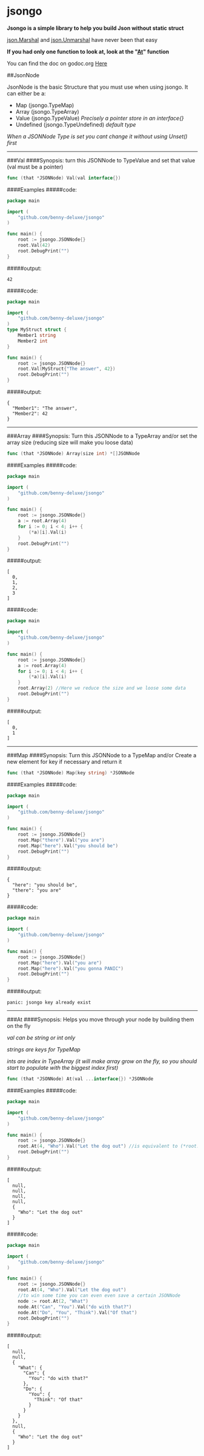 jsongo
======

**Jsongo is a simple library to help you build Json without static struct**

[json.Marshal](http://golang.org/pkg/encoding/json/#Marshal) and [json.Unmarshal](http://golang.org/pkg/encoding/json/#Unmarshal) have never been that easy

**If you had only one function to look at, look at the "[At](#at)" function**

You can find the doc on godoc.org [Here](http://godoc.org/github.com/Benny-Deluxe/jsongo)


##JsonNode

JsonNode is the basic Structure that you must use when using jsongo. It can either be a:
- Map (jsongo.TypeMap)
- Array (jsongo.TypeArray)
- Value (jsongo.TypeValue) *Precisely a pointer store in an interface{}*
- Undefined (jsongo.TypeUndefined) *default type*

*When a JSONNode Type is set you cant change it without using Unset() first*
____
###Val
####Synopsis:
turn this JSONNode to TypeValue and set that value (val must be a pointer)
```go
func (that *JSONNode) Val(val interface{}) 
```

####Examples
#####code:
```go
package main

import (
    "github.com/benny-deluxe/jsongo"
)

func main() {
	root := jsongo.JSONNode{}
	root.Val(42)
	root.DebugPrint("")
}
```
#####output:
```
42
```
#####code:
```go
package main

import (
    "github.com/benny-deluxe/jsongo"
)
type MyStruct struct {
	Member1 string
	Member2 int
}

func main() {
	root := jsongo.JSONNode{}
	root.Val(MyStruct{"The answer", 42})
	root.DebugPrint("")
}
```
#####output:
```
{
  "Member1": "The answer",
  "Member2": 42
}
```
_____
###Array
####Synopsis:
 Turn this JSONNode to a TypeArray and/or set the array size (reducing size will make you loose data)
```go
func (that *JSONNode) Array(size int) *[]JSONNode
```

####Examples
#####code:
```go
package main

import (
    "github.com/benny-deluxe/jsongo"
)

func main() {
    root := jsongo.JSONNode{}
	a := root.Array(4)
    for i := 0; i < 4; i++ {
        (*a)[i].Val(i)
    }
	root.DebugPrint("")
}
```
#####output:
```
[
  0,
  1,
  2,
  3
]
```
#####code:
```go
package main

import (
    "github.com/benny-deluxe/jsongo"
)

func main() {
    root := jsongo.JSONNode{}
    a := root.Array(4)
    for i := 0; i < 4; i++ {
        (*a)[i].Val(i)
    }
    root.Array(2) //Here we reduce the size and we loose some data
	root.DebugPrint("")
}
```
#####output:
```
[
  0,
  1
]
```
____
###Map
####Synopsis:
Turn this JSONNode to a TypeMap and/or Create a new element for key if necessary and return it
```go
func (that *JSONNode) Map(key string) *JSONNode
```

####Examples
#####code:
```go
package main

import (
    "github.com/benny-deluxe/jsongo"
)

func main() {
    root := jsongo.JSONNode{}
    root.Map("there").Val("you are")
    root.Map("here").Val("you should be")
	root.DebugPrint("")
}
```
#####output:
```
{
  "here": "you should be",
  "there": "you are"
}
```
#####code:
```go
package main

import (
    "github.com/benny-deluxe/jsongo"
)

func main() {
    root := jsongo.JSONNode{}
    root.Map("here").Val("you are")
    root.Map("here").Val("you gonna PANIC")
	root.DebugPrint("")
}
```
#####output:
```
panic: jsongo key already exist
```
____
###At
####Synopsis:
Helps you move through your node by building them on the fly

*val can be string or int only*

*strings are keys for TypeMap*

*ints are index in TypeArray (it will make array grow on the fly, so you should start to populate with the biggest index first)*
```go
func (that *JSONNode) At(val ...interface{}) *JSONNode
```

####Examples
#####code:
```go
package main

import (
    "github.com/benny-deluxe/jsongo"
)

func main() {
    root := jsongo.JSONNode{}
    root.At(4, "Who").Val("Let the dog out") //is equivalent to (*root.Array(5))[4].Map("Who").Val("Let the dog out")
    root.DebugPrint("")
}
```
#####output:
```
[
  null,
  null,
  null,
  null,
  {
    "Who": "Let the dog out"
  }
]
```
#####code:
```go
package main

import (
    "github.com/benny-deluxe/jsongo"
)

func main() {
    root := jsongo.JSONNode{}
    root.At(4, "Who").Val("Let the dog out")
    //to win some time you can even even save a certain JSONNode
	node := root.At(2, "What")
	node.At("Can", "You").Val("do with that?")
	node.At("Do", "You", "Think").Val("Of that")
    root.DebugPrint("")
}
```
#####output:
```
[
  null,
  null,
  {
    "What": {
      "Can": {
        "You": "do with that?"
      },
      "Do": {
        "You": {
          "Think": "Of that"
        }
      }
    }
  },
  null,
  {
    "Who": "Let the dog out"
  }
]
```